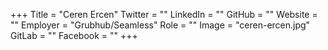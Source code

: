 +++
Title = "Ceren Ercen"
Twitter = ""
LinkedIn = ""
GitHub = ""
Website = ""
Employer = "Grubhub/Seamless"
Role = ""
Image = "ceren-ercen.jpg"
GitLab = ""
Facebook = ""
+++

